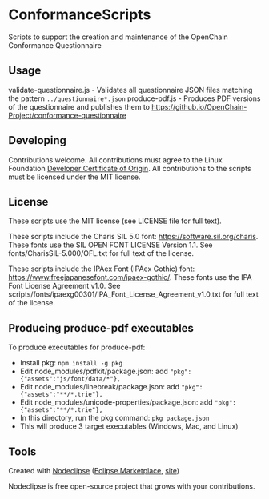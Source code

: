 # ConformanceScripts
Scripts to support the creation and maintenance of the OpenChain Conformance Questionnaire


## Usage
validate-questionnaire.js - Validates all questionnaire JSON files matching the pattern `../questionnaire*.json`
produce-pdf.js - Produces PDF versions of the questionnaire and publishes them to https://github.io/OpenChain-Project/conformance-questionnaire


## Developing
Contributions welcome.  All contributions must agree to the Linux Foundation [Developer Certificate of Origin](https://developercertificate.org/).  All contributions to the scripts must be licensed under the MIT license.

## License
These scripts use the MIT license (see LICENSE file for full text).

These scripts include the Charis SIL 5.0 font: https://software.sil.org/charis.  These fonts use the SIL OPEN FONT LICENSE Version 1.1.  See fonts/CharisSIL-5.000/OFL.txt for full text of the license. 

These scripts include the IPAex Font (IPAex Gothic) font: https://www.freejapanesefont.com/ipaex-gothic/.  These fonts use the IPA Font License Agreement v1.0.  See scripts/fonts/ipaexg00301/IPA_Font_License_Agreement_v1.0.txt for full text of the license. 

## Producing produce-pdf executables
To produce executables for produce-pdf:

- Install pkg: `npm install -g pkg`
- Edit node_modules/pdfkit/package.json: add `"pkg": {"assets":"js/font/data/*"},`
- Edit node_modules/linebreak/package.json: add `"pkg": {"assets":"**/*.trie"},`
- Edit node_modules/unicode-properties/package.json: add `"pkg": {"assets":"**/*.trie"},`
- In this directory, run the pkg command: `pkg package.json`
- This will produce 3 target executables (Windows, Mac, and Linux)

## Tools

Created with [Nodeclipse](https://github.com/Nodeclipse/nodeclipse-1)
 ([Eclipse Marketplace](http://marketplace.eclipse.org/content/nodeclipse), [site](http://www.nodeclipse.org))   

Nodeclipse is free open-source project that grows with your contributions.
